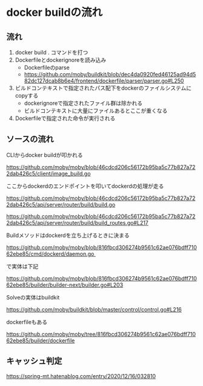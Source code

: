 # docker buildの流れ

## 流れ

1. docker build . コマンドを打つ
2. Dockerfileとdockerignoreを読み込み
    * Dockerfileのparse
    * https://github.com/moby/buildkit/blob/dec4da0920fed46125ad94d582dc127dcab8b6e4/frontend/dockerfile/parser/parser.go#L250
3. ビルドコンテキストで指定されたパス配下をdockerのファイルシステムにcopyする
    * dockerignoreで指定されたファイル群は除かれる
    * ビルドコンテキストに大量にファイルあるとここが重くなる
4. Dockerfileで指定された命令が実行される

## ソースの流れ
CLIからdocker buildが叩かれる

https://github.com/moby/moby/blob/46cdcd206c56172b95ba5c77b827a722dab426c5/client/image_build.go

ここからdockerdのエンドポイントを叩いてdockerdの処理が走る

https://github.com/moby/moby/blob/46cdcd206c56172b95ba5c77b827a722dab426c5/api/server/router/build/build.go

https://github.com/moby/moby/blob/46cdcd206c56172b95ba5c77b827a722dab426c5/api/server/router/build/build_routes.go#L217

Buildメソッドはdockerdを立ち上げるときに決まる

https://github.com/moby/moby/blob/816fbcd306274b9561c62ae076bdff71062ebe85/cmd/dockerd/daemon.go 

で実体は下記

https://github.com/moby/moby/blob/816fbcd306274b9561c62ae076bdff71062ebe85/builder/builder-next/builder.go#L203

Solveの実体はbuildkit

https://github.com/moby/buildkit/blob/master/control/control.go#L216

dockerfileもある

https://github.com/moby/moby/tree/816fbcd306274b9561c62ae076bdff71062ebe85/builder/dockerfile


## キャッシュ判定
https://spring-mt.hatenablog.com/entry/2020/12/16/032810

